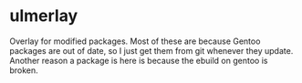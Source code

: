 # ulmerlay
Overlay for modified packages.  Most of these are because Gentoo packages are out of date, so I just get them from git whenever they update.  Another reason a package is here is because the ebuild on gentoo is broken.
